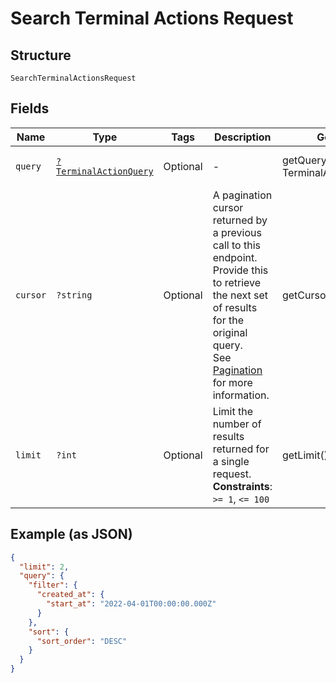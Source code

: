 
# Search Terminal Actions Request

## Structure

`SearchTerminalActionsRequest`

## Fields

| Name | Type | Tags | Description | Getter | Setter |
|  --- | --- | --- | --- | --- | --- |
| `query` | [`?TerminalActionQuery`](../../doc/models/terminal-action-query.md) | Optional | - | getQuery(): ?TerminalActionQuery | setQuery(?TerminalActionQuery query): void |
| `cursor` | `?string` | Optional | A pagination cursor returned by a previous call to this endpoint.<br>Provide this to retrieve the next set of results for the original query.<br>See [Pagination](https://developer.squareup.com/docs/build-basics/common-api-patterns/pagination) for more<br>information. | getCursor(): ?string | setCursor(?string cursor): void |
| `limit` | `?int` | Optional | Limit the number of results returned for a single request.<br>**Constraints**: `>= 1`, `<= 100` | getLimit(): ?int | setLimit(?int limit): void |

## Example (as JSON)

```json
{
  "limit": 2,
  "query": {
    "filter": {
      "created_at": {
        "start_at": "2022-04-01T00:00:00.000Z"
      }
    },
    "sort": {
      "sort_order": "DESC"
    }
  }
}
```

